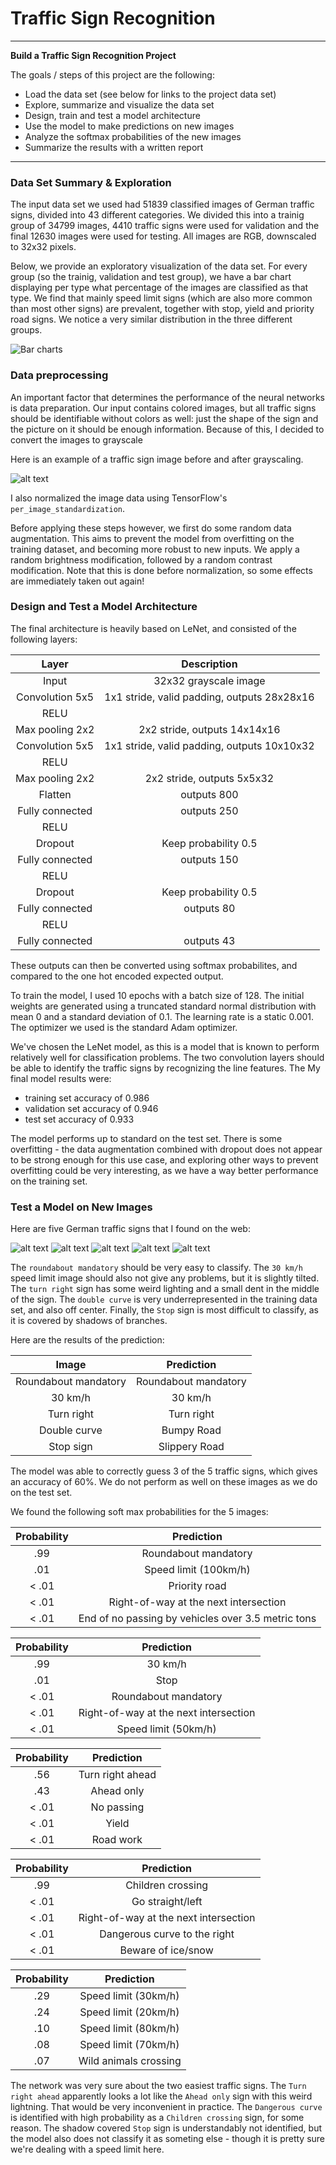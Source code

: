 # **Traffic Sign Recognition** 

---

**Build a Traffic Sign Recognition Project**

The goals / steps of this project are the following:
* Load the data set (see below for links to the project data set)
* Explore, summarize and visualize the data set
* Design, train and test a model architecture
* Use the model to make predictions on new images
* Analyze the softmax probabilities of the new images
* Summarize the results with a written report


[//]: # (Image References)

[image1]: ./examples/visualization.jpg "Visualization"
[image2]: ./examples/grayscale.jpg "Grayscaling"
[image3]: ./examples/random_noise.jpg "Random Noise"
[image4]: ./custom-traffic-signs-data/roundabout_sign.png "Traffic Sign 1"
[image5]: ./custom-traffic-signs-data/30_km_h_sign.png "Traffic Sign 2"
[image6]: ./custom-traffic-signs-data/turn_right_sign.png "Traffic Sign 3"
[image7]: ./custom-traffic-signs-data/double_curve.png "Traffic Sign 4"
[image8]: ./custom-traffic-signs-data/stop_sign.png "Traffic Sign 5"
[image9]: ./examples/barcharts.png "Bar Charts"

---

### Data Set Summary & Exploration

The input data set we used had 51839 classified images of German traffic signs, divided into 43 different categories. We divided this into a trainig group of 34799 images, 4410 traffic signs were used for validation and the final 12630 images were used for testing. All images are RGB, downscaled to 32x32 pixels.

Below, we provide an exploratory visualization of the data set. For every group (so the trainig, validation and test group), we have a bar chart displaying per type what percentage of the images are classified as that type. We find that mainly speed limit signs (which are also more common than most other signs) are prevalent, together with stop, yield and priority road signs. We notice a very similar distribution in the three different groups.

![Bar charts][image9]

### Data preprocessing

An important factor that determines the performance of the neural networks is data preparation. Our input contains colored images, but all traffic signs should be identifiable without colors as well: just the shape of the sign and the picture on it should be enough information. Because of this, I decided to convert the images to grayscale

Here is an example of a traffic sign image before and after grayscaling.

![alt text][image2]

I also normalized the image data using TensorFlow's ```per_image_standardization```.

Before applying these steps however, we first do some random data augmentation. This aims to prevent the model from overfitting on the training dataset, and becoming more robust to new inputs. We apply a random brightness modification, followed by a random contrast modification. Note that this is done before normalization, so some effects are immediately taken out again!

### Design and Test a Model Architecture

The final architecture is heavily based on LeNet, and consisted of the following layers:

| Layer         		|     Description	        					| 
|:---------------------:|:---------------------------------------------:| 
| Input         		| 32x32 grayscale image   						| 
| Convolution 5x5     	| 1x1 stride, valid padding, outputs 28x28x16 	|
| RELU					|												|
| Max pooling 2x2      	| 2x2 stride,  outputs 14x14x16 				|
| Convolution 5x5	    | 1x1 stride, valid padding, outputs 10x10x32 	|
| RELU					|												|
| Max pooling 2x2      	| 2x2 stride,  outputs 5x5x32 					|
| Flatten				| outputs 800        							|
| Fully connected		| outputs 250        							|
| RELU					|												|
| Dropout				| Keep probability 0.5							|
| Fully connected		| outputs 150        							|
| RELU					|												|
| Dropout				| Keep probability 0.5							|
| Fully connected		| outputs 80        							|
| RELU					|												|
| Fully connected		| outputs 43        							|
 
These outputs can then be converted using softmax probabilites, and compared to the one hot encoded expected output. 

To train the model, I used 10 epochs with a batch size of 128. The initial weights are generated using a truncated standard normal distribution with mean 0 and a standard deviation of 0.1. The learning rate is a static 0.001. The optimizer we used is the standard Adam optimizer.

We've chosen the LeNet model, as this is a model that is known to perform relatively well for classification problems. The two convolution layers should be able to identify the traffic signs by recognizing the line features. The 
My final model results were:
* training set accuracy of 0.986
* validation set accuracy of 0.946 
* test set accuracy of 0.933

The model performs up to standard on the test set. There is some overfitting - the data augmentation combined with dropout does not appear to be strong enough for this use case, and exploring other ways to prevent overfitting could be very interesting, as we have a way better performance on the training set. 

### Test a Model on New Images

Here are five German traffic signs that I found on the web:

![alt text][image4] ![alt text][image5] ![alt text][image6] 
![alt text][image7] ![alt text][image8]

The ```roundabout mandatory``` should be very easy to classify. The ```30 km/h``` speed limit image should also not give any problems, but it is slightly tilted. The ```turn right``` sign has some weird lighting and a small dent in the middle of the sign. The ```double curve``` is very underrepresented in the training data set, and also off center. Finally, the ```Stop``` sign is most difficult to classify, as it is covered by shadows of branches.

Here are the results of the prediction:

| Image			        |     Prediction	        					|  
|:---------------------:|:---------------------------------------------:| 
| Roundabout mandatory	| Roundabout mandatory							| 
| 30 km/h     			| 30 km/h										|
| Turn right			| Turn right									|
| Double curve     		| Bumpy Road					 				|
| Stop sign				| Slippery Road      							|

The model was able to correctly guess 3 of the 5 traffic signs, which gives an accuracy of 60%. We do not perform as well on these images as we do on the test set.

We found the following soft max probabilities for the 5 images:

| Probability         	|     Prediction	        					|
|:---------------------:|:---------------------------------------------:| 
| .99         			| Roundabout mandatory  						|
| .01     				| Speed limit (100km/h)							|
| < .01					| Priority road									|
| < .01			   		| Right-of-way at the next intersection			|
| < .01				    | End of no passing by vehicles over 3.5 metric tons   |

| Probability         	|     Prediction	        					|
|:---------------------:|:---------------------------------------------:| 
| .99        			| 30 km/h	 									|
| .01     				| Stop											|
| < .01					| Roundabout mandatory							|
| < .01			   		| Right-of-way at the next intersection			| 
| < .01				    | Speed limit (50km/h)							|

| Probability         	|     Prediction	        					|
|:---------------------:|:---------------------------------------------:| 
| .56         			| Turn right ahead  							|
| .43     				| Ahead only									|
| < .01					| No passing									|
| < .01			   		| Yield							 				| 
| < .01				    | Road work		      							| 

| Probability         	|     Prediction	        					|
|:---------------------:|:---------------------------------------------:| 
| .99         			| Children crossing								| 
| < .01    				| Go straight/left								| 
| < .01					| Right-of-way at the next intersection			| 
| < .01			   		| Dangerous curve to the right	 				| 
| < .01				    | Beware of ice/snow   							| 

| Probability         	|     Prediction	        					|
|:---------------------:|:---------------------------------------------:| 
| .29        			| Speed limit (30km/h)  						| 
| .24     				| Speed limit (20km/h) 							| 
| .10					| Speed limit (80km/h)							| 
| .08			   		| Speed limit (70km/h)			 				| 
| .07				    | Wild animals crossing							| 

The network was very sure about the two easiest traffic signs. The ```Turn right ahead``` apparently looks a lot like the ```Ahead only``` sign with this weird lightning. That would be very inconvenient in practice. The ```Dangerous curve``` is identified with high probability as a ```Children crossing``` sign, for some reason. The shadow covered ```Stop``` sign is understandably not identified, but the model also does not classify it as someting else - though it is pretty sure we're dealing with a speed limit here.